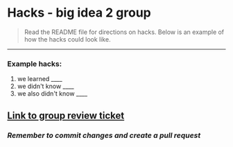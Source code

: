# Hacks - big idea 2 group
 > Read the README file for directions on hacks. Below is an example of how the hacks could look like. 
  ----------------------
  ### Example hacks:
  1. we learned ____
  2. we didn't know ____
  3. we also didn't know ____

  <a href="https://github.com/vardaansinha/devops/issues/23">Link to group review ticket</a>
  ------------------

  ### *Remember to commit changes and create a pull request*
